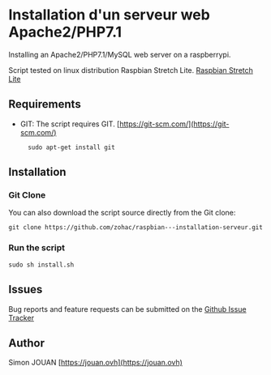 # Installation d'un serveur web Apache2/PHP7.1

Installing an Apache2/PHP7.1/MySQL web server on a raspberrypi.

Script tested on linux distribution Raspbian Stretch Lite.
[Raspbian Stretch Lite](https://www.raspberrypi.org/downloads/raspbian/)

## Requirements

* GIT: The script requires GIT. [https://git-scm.com/](https://git-scm.com/)

        sudo apt-get install git

## Installation

### Git Clone

You can also download the script source directly from the Git clone:

    git clone https://github.com/zohac/raspbian---installation-serveur.git

### Run the script

    sudo sh install.sh

## Issues

Bug reports and feature requests can be submitted on the [Github Issue Tracker](https://github.com/zohac/raspbian---installation-serveur/issues)

## Author

Simon JOUAN
[https://jouan.ovh](https://jouan.ovh)